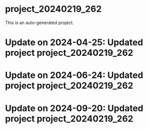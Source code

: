 # project_20240219_262

This is an auto-generated project.

# Update on 2024-04-25: Updated project project_20240219_262

# Update on 2024-06-24: Updated project project_20240219_262

# Update on 2024-09-20: Updated project project_20240219_262
